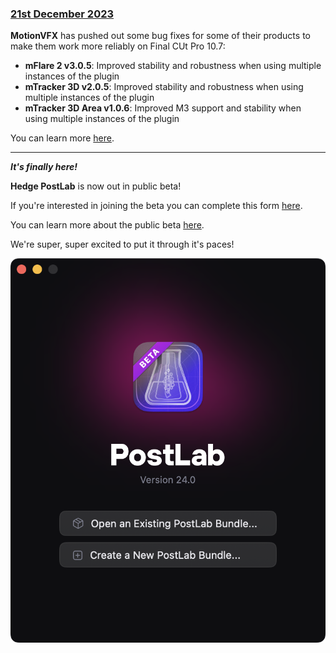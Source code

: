### [21st December 2023](/news/20231221)

**MotionVFX** has pushed out some bug fixes for some of their products to make them work more reliably on Final CUt Pro 10.7:

- **mFlare 2 v3.0.5**: Improved stability and robustness when using multiple instances of the plugin
- **mTracker 3D v2.0.5**: Improved stability and robustness when using multiple instances of the plugin
- **mTracker 3D Area v1.0.6**: Improved M3 support and stability when using multiple instances of the plugin

You can learn more [here](https://motionvfx.com).

---

_**It's finally here!**_

**Hedge PostLab** is now out in public beta!

If you're interested in joining the beta you can complete this form [here](https://requestforms.typeform.com/to/YmNSK5bJ?typeform-source=lnkd.in).

You can learn more about the public beta [here](https://docs.hedge.video/postlab/postlab-beta).

We're super, super excited to put it through it's paces!

![](/static/postlab-beta.png)